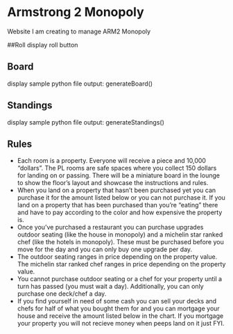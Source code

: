 # Armstrong 2 Monopoly
Website I am creating to manage ARM2 Monopoly

##Roll
display roll button

## Board
display sample python file output: generateBoard()


## Standings

display sample python file output: generateStandings()

## Rules

 - Each room is a property.  Everyone will receive a piece and 10,000 “dollars”.  The PL rooms are safe spaces where you collect 150 dollars for landing on or passing.
There will be a miniature board in the lounge to show the floor’s layout and showcase the instructions and rules.
 - When you land on a property that hasn’t been purchased yet you can purchase it for the amount listed below or you can not purchase it.  If you land on a property that has been purchased than you’re “eating”  there and have to pay according to the color and how expensive the property is.
 - Once you’ve purchased a restaurant you can purchase upgrades outdoor seating (like the house in monopoly) and a michelin star ranked chef (like the hotels in monopoly).  These must be purchased before you move for the day and you can only buy one upgrade per day.
 - The outdoor seating ranges in price depending on the property value. The michelin star ranked chef ranges in price depending on the property value.
  - You cannot purchase outdoor seating or a chef for your property until a turn has passed (you must wait a day).  Additionally, you can only purchase one deck/chef a day.
 - If you find yourself in need of some cash you can sell your decks and chefs for half of what you bought them for and you can mortgage your house and receive the amount listed below in the chart. If you mortgage your property you will not recieve money when peeps land on it just FYI.
